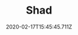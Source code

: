 ---
templateKey: blog-post
featuredpost: false
date: 2020-02-17T15:45:45.711Z
title: Shad
description: Lives in a school at sea, but returns to the rivers to spawn.
note: 
sellPrice: 60
featuredimage: /img/Shad.png
tags:
  - Town
  - Forest
  - 9am – 2am
  - Spring
  - Summer
  - Fall
  - Rain
  - River Fish Bundle
---